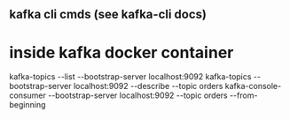 ## kafka cli cmds (see kafka-cli docs)
# inside kafka docker container
kafka-topics --list --bootstrap-server localhost:9092
kafka-topics --bootstrap-server localhost:9092 --describe --topic orders
kafka-console-consumer --bootstrap-server localhost:9092 --topic orders --from-beginning
